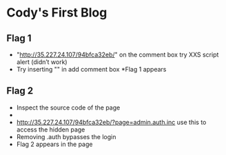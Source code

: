 # Cody's First Blog
## Flag 1
* "http://35.227.24.107/94bfca32eb/" on the comment box try XXS script alert (didn’t work)
* Try inserting "<?php phpinfo() ?>" in add comment box
*Flag 1 appears

## Flag 2
* Inspect the source code of the page 
* <!--<a href="?page=admin.auth.inc">Admin login</a>-->
* http://35.227.24.107/94bfca32eb/?page=admin.auth.inc use this to access the hidden page
* Removing .auth bypasses the login 
* Flag 2 appears in the page
